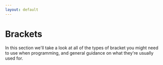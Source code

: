 ```yaml
---
layout: default
---
```


<h1>Brackets</h1>

In this section we'll take a look at all of the types of bracket you might need to use when programming, and general guidance on what they're usually used for.


